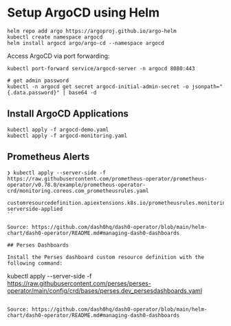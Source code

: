# Setup ArgoCD using Helm

```
helm repo add argo https://argoproj.github.io/argo-helm
kubectl create namespace argocd
helm install argocd argo/argo-cd --namespace argocd
```

Access ArgoCD via port forwarding:

```
kubectl port-forward service/argocd-server -n argocd 8080:443

# get admin password
kubectl -n argocd get secret argocd-initial-admin-secret -o jsonpath="{.data.password}" | base64 -d
```

## Install ArgoCD Applications

```
kubectl apply -f argocd-demo.yaml
kubectl apply -f argocd-monitoring.yaml
```

## Prometheus Alerts

```
❯ kubectl apply --server-side -f https://raw.githubusercontent.com/prometheus-operator/prometheus-operator/v0.78.0/example/prometheus-operator-crd/monitoring.coreos.com_prometheusrules.yaml

customresourcedefinition.apiextensions.k8s.io/prometheusrules.monitoring.coreos.com serverside-applied
``

Source: https://github.com/dash0hq/dash0-operator/blob/main/helm-chart/dash0-operator/README.md#managing-dash0-dashboards

## Perses Dashboards

Install the Perses dashboard custom resource definition with the following command:

```
kubectl apply --server-side -f https://raw.githubusercontent.com/perses/perses-operator/main/config/crd/bases/perses.dev_persesdashboards.yaml
```

Source: https://github.com/dash0hq/dash0-operator/blob/main/helm-chart/dash0-operator/README.md#managing-dash0-dashboards